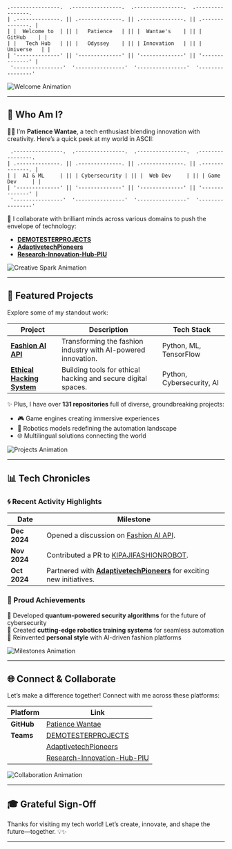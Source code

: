 ```
.----------------.  .----------------.  .----------------.  .----------------.  
| .--------------. || .--------------. || .--------------. || .--------------. |
| |  Welcome to  | || |   Patience   | || |  Wantae's    | || |    GitHub    | |
| |   Tech Hub   | || |   Odyssey    | || | Innovation   | || |   Universe   | |
| '--------------' || '--------------' || '--------------' || '--------------' |
 '----------------'  '----------------'  '----------------'  '----------------'  
```

![Welcome Animation](https://media.giphy.com/media/fAnzw6YK33jMwzp5wp/giphy.gif)

---

## 🎨 Who Am I?

👩‍💻 I’m **Patience Wantae**, a tech enthusiast blending innovation with creativity. Here’s a quick peek at my world in ASCII:

```
 .----------------.  .----------------.  .----------------.  .----------------. 
| .--------------. || .--------------. || .--------------. || .--------------. |
| |  AI & ML     | || | Cybersecurity | || |  Web Dev     | || | Game Dev     | |
| '--------------' || '--------------' || '--------------' || '--------------' |
 '----------------'  '----------------'  '----------------'  '----------------' 
```

🤝 I collaborate with brilliant minds across various domains to push the envelope of technology:

- **[DEMOTESTERPROJECTS](https://github.com/DEMOTESTERPROJECTS)**
- **[AdaptivetechPioneers](https://github.com/AdaptivetechPioneers)**
- **[Research-Innovation-Hub-PIU](https://github.com/Research-Innovation-Hub-PIU)**

![Creative Spark Animation](https://media.giphy.com/media/xUOxfhUzRrlggrD42s/giphy.gif)

---

## 🚀 Featured Projects

Explore some of my standout work:

| **Project**                        | **Description**                          | **Tech Stack**            |
|------------------------------------|------------------------------------------|---------------------------|
| [**Fashion AI API**](https://github.com/Patiencewantae123/fashion_ai_api) | Transforming the fashion industry with AI-powered innovation. | Python, ML, TensorFlow    |
| [**Ethical Hacking System**](https://github.com/Patiencewantae123/Ethicalhackingsystem-PWG) | Building tools for ethical hacking and secure digital spaces. | Python, Cybersecurity, AI |

✨ Plus, I have over **131 repositories** full of diverse, groundbreaking projects:

- 🎮 Game engines creating immersive experiences  
- 🤖 Robotics models redefining the automation landscape  
- 🌐 Multilingual solutions connecting the world

![Projects Animation](https://media.giphy.com/media/Y4ak9Ki2GZCbJxAnJD/giphy.gif)

---

## 📊 Tech Chronicles

### 🌀 Recent Activity Highlights

| **Date**    | **Milestone** |
|-------------|---------------|
| **Dec 2024** | Opened a discussion on [Fashion AI API](https://github.com/Patiencewantae123/fashion_ai_api). |
| **Nov 2024** | Contributed a PR to [KIPAJIFASHIONROBOT](https://github.com/Research-Innovation-Hub-PIU/KIPAJIFASHIONROBOT). |
| **Oct 2024** | Partnered with **[AdaptivetechPioneers](https://github.com/AdaptivetechPioneers)** for exciting new initiatives. |

### 🌟 Proud Achievements

🚀 Developed **quantum-powered security algorithms** for the future of cybersecurity  
🤖 Created **cutting-edge robotics training systems** for seamless automation  
💃 Reinvented **personal style** with AI-driven fashion platforms

![Milestones Animation](https://media.giphy.com/media/l4KibK3JwaVo0CjDO/giphy.gif)

---

## 🌐 Connect & Collaborate

Let’s make a difference together! Connect with me across these platforms:

| Platform    | Link                                      |
|-------------|------------------------------------------|
| **GitHub**  | [Patience Wantae](https://github.com/Patiencewantae123) |
| **Teams**   | [DEMOTESTERPROJECTS](https://github.com/DEMOTESTERPROJECTS) |
|             | [AdaptivetechPioneers](https://github.com/AdaptivetechPioneers) |
|             | [Research-Innovation-Hub-PIU](https://github.com/Research-Innovation-Hub-PIU) |

![Collaboration Animation](https://media.giphy.com/media/vFKqnCdLPNOKc/giphy.gif)

---

## 🎓 Grateful Sign-Off

Thanks for visiting my tech world! Let’s create, innovate, and shape the future—together. 💡✨



---


